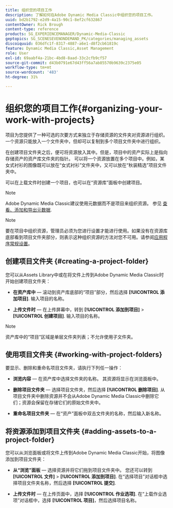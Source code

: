 ```yaml
---
title: 组织您的项目工作
description: 了解如何在Adobe Dynamic Media Classic中组织您的项目工作。
uuid: bd2b1792-e2d9-4a15-90c1-8ef2cf632867
contentOwner: Rick Brough
content-type: reference
products: SG_EXPERIENCEMANAGER/Dynamic-Media-Classic
geptopics: SG_SCENESEVENONDEMAND_PK/categories/managing_assets
discoiquuid: 036dfc1f-8317-4887-a6e1-d8f2cb61819c
feature: Dynamic Media Classic,Asset Management
role: User
exl-id: 69aabf4a-21bc-4bd8-8aad-33c2cfb9cf57
source-git-commit: d43b0791e67d43ff56a7ab85570b9639c2375e05
workflow-type: tm+mt
source-wordcount: '483'
ht-degree: 31%

---
```


# 组织您的项目工作{#organizing-your-work-with-projects}

项目为您提供了一种可选的次要方式来独立于存储资源的文件夹对资源进行组织。一个资源只能放入一个文件夹中，但却可以复制到多个项目文件夹中进行组织。

在创建项目文件夹之后，便可将资源放入其中。但是，项目中的资产实际上是指向存储资产的资产库文件夹的指针。 可以将一个资源放置在多个项目中。例如，某女式衬衫的图像既可以放在“女式衬衫”文件夹中，又可以放在“秋装精选”项目文件夹中。

可以在上载文件时创建一个项目，也可以在“资源库”面板中创建项目。

>[!NOTE]
>
>Adobe Dynamic Media Classic建议使用元数据而不是项目来组织资源。 参见 [查看、添加和导出元数据](viewing-adding-exporting-metadata.md).

>[!NOTE]
>
>要在项目中组织资源，管理员必须为您进行设置才能进行使用。如果没有在资源库底部看到项目文件夹部分，则表示这种组织资源的方法对您不可用。请参阅[应用程序常规设置](application-setup.md#general-settings)。

## 创建项目文件夹 {#creating-a-project-folder}

您可以从Assets Library中或在将文件上传到Adobe Dynamic Media Classic时开始创建项目文件夹：

* **在资产库中**  — 滚动到资产库底部的“项目”部分，然后选择 **[!UICONTROL 添加项目]**. 输入项目的名称。

* **上传文件时**  — 在上传屏幕中，转到 **[!UICONTROL 添加到项目]** > **[!UICONTROL 创建项目]**. 输入项目的名称。

>[!NOTE]
>
>资产库中的“项目”区域是单层文件夹列表；不允许使用子文件夹。

## 使用项目文件夹 {#working-with-project-folders}

要显示、删除和重命名项目文件夹，请执行下列任一操作：

* **浏览内容**  — 在资产库中选择文件夹的名称。 其资源将显示在浏览面板中。

* **删除项目文件夹**  — 选择项目文件夹，然后选择 **[!UICONTROL 删除项目]**. 从项目文件夹中删除资源并不会从Adobe Dynamic Media Classic中删除它们；资源会保留在存储它们的原始文件夹中。

* **重命名项目文件夹**  — 在“资产”面板中双击文件夹的名称，然后输入新名称。

## 将资源添加到项目文件夹 {#adding-assets-to-a-project-folder}

您可以从浏览面板或将文件上传到Adobe Dynamic Media Classic开始，将图像添加到项目文件夹：

* **从“浏览”面板**  — 选择资源并将它们拖到项目文件夹中。 您还可以转到 **[!UICONTROL 文件]** > **[!UICONTROL 添加到项目]**. 在“选择项目”对话框中选择项目文件夹名称，然后选择 **[!UICONTROL 提交]**.

* **上传文件时**  — 在上传页面中，选择 **[!UICONTROL 作业选项]**. 在“上载作业选项”对话框中，选择 **[!UICONTROL 项目]**，然后选择项目名称。
